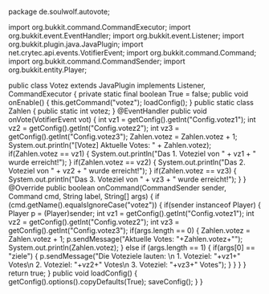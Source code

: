 package de.soulwolf.autovote;

import org.bukkit.command.CommandExecutor;
import org.bukkit.event.EventHandler;
import org.bukkit.event.Listener;
import org.bukkit.plugin.java.JavaPlugin;
import net.crytec.api.events.VotifierEvent;
import org.bukkit.command.Command;
import org.bukkit.command.CommandSender;
import org.bukkit.entity.Player;

public class Votez extends JavaPlugin implements Listener, CommandExecutor {
	private static final boolean True = false;
	public void onEnable() {
		this.getCommand("votez");
		loadConfig();
  }
	public static class Zahlen {
		public static int votez;
	}
	@EventHandler 
	public void onVote(VotifierEvent vot) {
		int vz1 = getConfig().getInt("Config.votez1");
		int vz2 = getConfig().getInt("Config.votez2");
		int vz3 = getConfig().getInt("Config.votez3");
	    Zahlen.votez = Zahlen.votez + 1;
	    System.out.println("[Votez] Aktuelle Votes: " + Zahlen.votez);
	    if(Zahlen.votez == vz1) {
	    	System.out.println("Das 1. Voteziel von " + vz1 + "  wurde erreicht!");
	    }
	    if(Zahlen.votez == vz2) {
	    	System.out.println("Das 2. Voteziel von " + vz2 + "  wurde erreicht!");
	    }
	    if(Zahlen.votez == vz3) {
	    	System.out.println("Das 3. Voteziel von " + vz3 + "  wurde erreicht!");
	    }
	}
	@Override
	public boolean onCommand(CommandSender sender, Command cmd, String label, String[] args) {
          if (cmd.getName().equalsIgnoreCase("votez")) {
        	 if(sender instanceof  Player) {
        		 Player p = (Player)sender;
   		        int vz1 = getConfig().getInt("Config.votez1");
  		        int vz2 = getConfig().getInt("Config.votez2");
 		        int vz3 = getConfig().getInt("Config.votez3");
        		 if(args.length == 0) {
        			 Zahlen.votez = Zahlen.votez + 1;
    		         p.sendMessage("Aktuelle Votes: "+Zahlen.votez+"");
        	         System.out.println(Zahlen.votez);
        	    } else if (args.length == 1) {
        	    	if(args[0] == "ziele") {
        	    		p.sendMessage("Die Voteziele lauten: \n 1. Voteziel: "+vz1+" Votes\n 2. Voteziel: "+vz2+" Votes\n 3. Voteziel: "+vz3+" Votes");
        	    	}
        	    }
             }
          }
		return true;
    }
	public void loadConfig() {
		getConfig().options().copyDefaults(True);
		saveConfig();
    }
}
